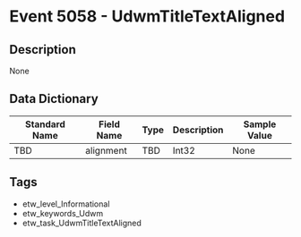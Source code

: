 # Event 5058 - UdwmTitleTextAligned

## Description
None

## Data Dictionary
|Standard Name|Field Name|Type|Description|Sample Value|
|---|---|---|---|---|
|TBD|alignment|TBD|Int32|None|None|

## Tags
* etw_level_Informational
* etw_keywords_Udwm
* etw_task_UdwmTitleTextAligned